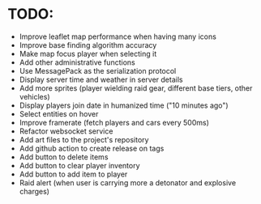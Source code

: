# TODO:
- Improve leaflet map performance when having many icons
- Improve base finding algorithm accuracy
- Make map focus player when selecting it
- Add other administrative functions
- Use MessagePack as the serialization protocol
- Display server time and weather in server details
- Add more sprites (player wielding raid gear, different base tiers, other vehicles)
- Display players join date in humanized time ("10 minutes ago")
- Select entities on hover
- Improve framerate (fetch players and cars every 500ms)
- Refactor websocket service
- Add art files to the project's repository
- Add github action to create release on tags
- Add button to delete items
- Add button to clear player inventory
- Add button to add item to player
- Raid alert (when user is carrying more a detonator and explosive charges)

